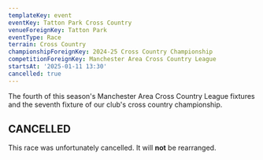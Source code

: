 ```yaml
---
templateKey: event
eventKey: Tatton Park Cross Country
venueForeignKey: Tatton Park
eventType: Race
terrain: Cross Country
championshipForeignKey: 2024-25 Cross Country Championship
competitionForeignKey: Manchester Area Cross Country League
startsAt: '2025-01-11 13:30'
cancelled: true
---
```

The fourth of this season's Manchester Area Cross Country League fixtures and the seventh fixture of our club's cross country championship.

## CANCELLED
This race was unfortunately cancelled. It will **not** be rearranged.